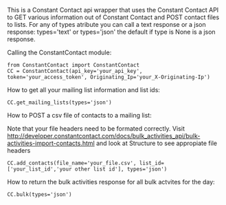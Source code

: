 
This is a Constant Contact api wrapper that uses the Constant Contact API to GET various information out of Constant Contact and POST contact files to lists. For any of types atribute you can call a text response or a json response: types='text' or types='json' the default if type is None is a json response.


Calling the ConstantContact module:
```
from ConstantContact import ConstantContact
CC = ConstantContact(api_key='your_api_key', token='your_access_token', Originating_Ip='your_X-Originating-Ip')
```

How to get all your mailing list information and list ids:
```
CC.get_mailing_lists(types='json')
```

How to POST a csv file of contacts to a mailing list:

Note that your file headers need to be formated correctly. Visit http://developer.constantcontact.com/docs/bulk_activities_api/bulk-activities-import-contacts.html and look at Structure to see appropiate file headers

```
CC.add_contacts(file_name='your_file.csv', list_id=['your_list_id','your other list id'], types='json')
```

How to return the bulk activities response for all bulk actvites for the day:
```
CC.bulk(types='json')
```
